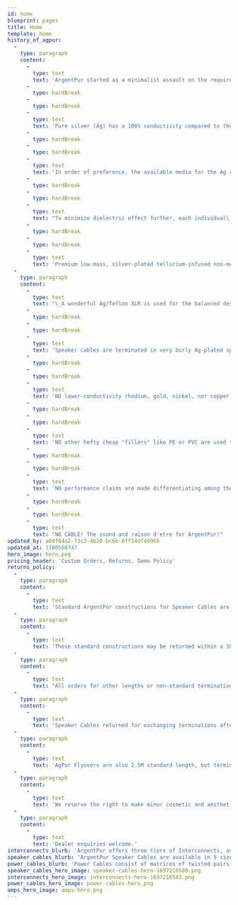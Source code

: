 ```yaml
---
id: home
blueprint: pages
title: Home
template: home
history_of_agpur:
  -
    type: paragraph
    content:
      -
        type: text
        text: 'ArgentPur started as a minimalist assault on the requirements of audio signal transmission.'
      -
        type: hardBreak
      -
        type: hardBreak
      -
        type: text
        text: 'Pure silver (Ag) has a 106% conductivity compared to the maximum theoretical transmission of copper at a technically defined 100%. So even umpteen-nines Cu can''t remotely approach pure silver. The market is flooded with silver plated copper conductors. To many, these have compromised qualities that limit top octave clarity, coherence, and may lead some to describe them as "bright," "etched," or having "glare". Pure silver has no such compromises, and indeed has NO SOUND of its own.'
      -
        type: hardBreak
      -
        type: hardBreak
      -
        type: text
        text: 'In order of preference, the available media for the Ag conductors to rest within are: a vacuum (rather impractical), air, and then the low dielectric effect insulative barriers when necessary. The best of these are arguably the fluorocarbons.'
      -
        type: hardBreak
      -
        type: hardBreak
      -
        type: text
        text: "To minimize dielectric effect further, each individual\_ Ag strand used in ArgentPur is manually threaded through its own fluorocarbon tube that is 5-10x larger so that contact between the Ag conductor strand and its protective carrier is dramatically reduced by this roomy air space. Capacitance and inductance are thus minimized, with the benefit of no \"signal-hopping\" destructive interference across the frequency spectra. (See Core Technologies below.)"
      -
        type: hardBreak
      -
        type: hardBreak
      -
        type: text
        text: 'Premium low-mass, silver-plated tellurium-infused non-metallic RCAs are used for the single-ended designs. WBT0152AG locking RCAs are available for Pro or studio use at no extra cost.'
  -
    type: paragraph
    content:
      -
        type: text
        text: "\_A wonderful Ag/Teflon XLR is used for the balanced designs. Neutrik silver-plated locking connectors are also available for Pro or studio use, again, at no extra cost."
      -
        type: hardBreak
      -
        type: hardBreak
      -
        type: text
        text: 'Speaker cables are terminated in very burly Ag-plated spades and Ag-plated banana plugs for complete continuity of Ag conductivity.'
      -
        type: hardBreak
      -
        type: hardBreak
      -
        type: text
        text: 'NO lower-conductivity rhodium, gold, nickel, nor copper surfaces are in the signal paths! Only 105.9995% transmission pure Ag!'
      -
        type: hardBreak
      -
        type: hardBreak
      -
        type: text
        text: 'NO other hefty cheap "fillers" like PE or PVC are used to add unnecessary weight nor girth in marketing ruses to enhance gravitas. Pure Ag cascading through air-filled Teflon to Ag-tipped connectors!'
      -
        type: hardBreak
      -
        type: hardBreak
      -
        type: text
        text: 'NO performance claims are made differentiating among the AgPur Speaker Cable iterations, as load sensitivity and length requirements should guide Ag AWG mass selection among the four models. How refreshing!'
      -
        type: hardBreak
      -
        type: hardBreak
      -
        type: text
        text: "NO CABLE! The sound and raison d'etre for ArgentPur!"
updated_by: a00f84a2-73c3-4b20-bc6b-8ff14df49968
updated_at: 1700508747
hero_image: hero.png
pricing_header: 'Custom Orders, Returns, Demo Policy'
returns_policy:
  -
    type: paragraph
    content:
      -
        type: text
        text: 'Standard ArgentPur constructions for Speaker Cables are 2.5M length, terminated with premium bananas AND spades. Standard Interconnects are 1M length.'
  -
    type: paragraph
    content:
      -
        type: text
        text: 'These standard constructions may be returned within a 30 day demo period for full refund less shipping costs.'
  -
    type: paragraph
    content:
      -
        type: text
        text: "All orders for other lengths or non-standard terminations (all bananas or all spades, or others' connectors, for example), are considered custom-made orders, so are not refundable."
  -
    type: paragraph
    content:
      -
        type: text
        text: 'Speaker Cables returned for exchanging terminations after delivery will incur a modest charge for new connectors and remanufacturing labor.'
  -
    type: paragraph
    content:
      -
        type: text
        text: 'AgPur Flyovers are also 2.5M standard length, but terminated with all bananas. Standard constructions may be exchanged for full credit toward AgPur Speaker Cables within one year! Custom lengths and terminations are not returnable.'
  -
    type: paragraph
    content:
      -
        type: text
        text: 'We reserve the right to make minor cosmetic and aesthetic changes on the fly without notice. However, any technological changes will always be announced. Enjoy the music!'
  -
    type: paragraph
    content:
      -
        type: text
        text: 'Dealer enquiries welcome.'
interconnects_blurb: 'ArgentPur offers three tiers of Interconnects, available both single ended (RCA) and balanced (XLR).'
speaker_cables_blurb: "ArgentPur Speaker Cables are available in 5 sizes according to current capacity. Choose among the gauges to match your loudspeakers' sensitivity and length requirements. See the Speaker Cable Selector Graph below."
power_cables_blurb: 'Power Cables consist of matrices of twisted pairs of solid pure Ag strands individually threaded through their own air-cushioned fluorocarbon tubes... just as all AgPur products. Stock sizes are 1.5M, terminated with premium Viborg 503S Ag connectors. Experience suggests that an all-AgPur power cord family preserves utmost transparency.'
speaker_cables_hero_image: speaker-cables-hero-1697216580.png
interconnects_hero_image: interconnects-hero-1697216583.png
power_cables_hero_image: power-cables-hero.png
amps_hero_image: amps-hero.png
---
```

